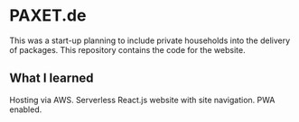 # PAXET.de

This was a start-up planning to include private households into the delivery of packages.
This repository contains the code for the website.

## What I learned

Hosting via AWS.
Serverless React.js website with site navigation.
PWA enabled.
